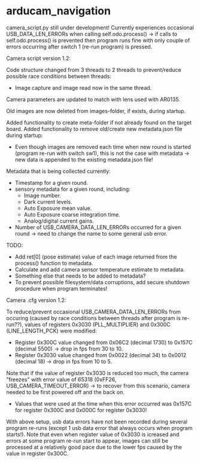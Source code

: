 # arducam_navigation

camera_script.py still under development!
Currently experiences occasional USB_DATA_LEN_ERRORs when calling self.odo.process() -> if calls to self.odo.process() is prevented then 
program runs fine with only couple of errors occurring after switch 1 (re-run program) is pressed.

Camera script version 1.2:

Code structure changed from 3 threads to 2 threads to prevent/reduce possible race conditions between threads:
 - Image capture and image read now in the same thread.

Camera parameters are updated to match with lens used with AR0135.

Old images are now deleted from images-folder, if exists, during startup.

Added functionality to create meta-folder if not already found on the target board.
Added functionality to remove old/create new metadata.json file during startup:
 - Even though images are removed each time when new round is started (program re-run with switch sw1),
   this is not the case with metadata -> new data is appended to the existing metadata.json file!
  
Metadata that is being collected currently:
 - Timestamp for a given round.
 - sensory metadata for a given round, including:
   - Image number.
   - Dark current levels.
   - Auto Exposure mean value.
   - Auto Exposure coarse integration time.
   - Analog/digital current gains.
 - Number of USB_CAMERA_DATA_LEN_ERRORs occurred for a given round -> need to change the name to some general usb error.
 
 TODO:
 - Add ret[0] (pose estimate) value of each image returned from the process() function to metadata.
 - Calculate and add camera sensor temperature estimate to metadata.
 - Something else that needs to be added to metadata?
 - To prevent possible filesystem/data corruptions, add secure shutdown procedure when program terminates!

Camera .cfg version 1.2:

To reduce/prevent occasional USB_CAMERA_DATA_LEN_ERRORs from occuring (caused by race conditions between threads after program is re-run??),
values of registers 0x3030 (PLL_MULTIPLIER) and 0x300C (LINE_LENGTH_PCK) were modified:
 - Register 0x300C value changed from 0x06C2 (decimal 1730) to 0x157C (decimal 5500) -> drop in fps from 30 to 10.
 - Register 0x3030 value changed from 0x0022 (decimal 34) to 0x0012 (decimal 18) -> drop in fps from 10 to 5.
 
Note that if the value of register 0x3030 is reduced too much, the camera "freezes" with error value of 65318 (0xFF26, USB_CAMERA_TIMEOUT_ERROR) -> to recover from
this scenario, camera needed to be first powered off and the back on.
 - Values that were used at the time when this error occurred was 0x157C for register 0x300C and 0x000C for register 0x3030!

With above setup, usb data errors have not been recorded during several program re-runs (except 1 usb data error that always occurs when program starts!). 
Note that even when register value of 0x3030 is icreased and errors at some program re-run start to appear, images can still be processed at a relatively good pace
due to the lower fps caused by the value in register 0x300C.

